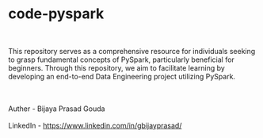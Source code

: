 # code-pyspark
<br><p> This repository serves as a comprehensive resource for individuals seeking to grasp fundamental concepts of PySpark, particularly beneficial for beginners. Through this repository, we aim to facilitate learning by developing an end-to-end Data Engineering project utilizing PySpark. </p></br>
<br> Auther - Bijaya Prasad Gouda </br>
<br> LinkedIn - https://www.linkedin.com/in/gbijayprasad/ </br>
